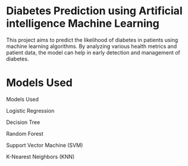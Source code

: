 # Diabetes Prediction using Artificial intelligence Machine Learning
This project aims to predict the likelihood of diabetes in patients using machine learning algorithms. By analyzing various health metrics and patient data, the model can help in early detection and management of diabetes.
# Models Used
 Models Used
 
 Logistic Regression
 
 Decision Tree
 
 Random Forest
 
 Support Vector Machine (SVM)
 
 K-Nearest Neighbors (KNN)
